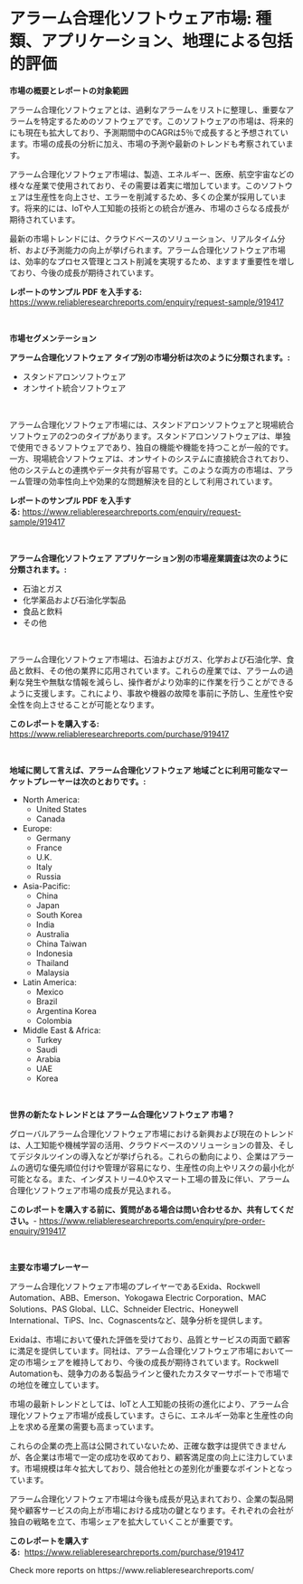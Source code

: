 <p><h1>アラーム合理化ソフトウェア市場: 種類、アプリケーション、地理による包括的評価</h1></p><p><strong>市場の概要とレポートの対象範囲</strong></p>
<p><p>アラーム合理化ソフトウェアとは、過剰なアラームをリストに整理し、重要なアラームを特定するためのソフトウェアです。このソフトウェアの市場は、将来的にも現在も拡大しており、予測期間中のCAGRは5％で成長すると予想されています。市場の成長の分析に加え、市場の予測や最新のトレンドも考察されています。</p><p>アラーム合理化ソフトウェア市場は、製造、エネルギー、医療、航空宇宙などの様々な産業で使用されており、その需要は着実に増加しています。このソフトウェアは生産性を向上させ、エラーを削減するため、多くの企業が採用しています。将来的には、IoTや人工知能の技術との統合が進み、市場のさらなる成長が期待されています。</p><p>最新の市場トレンドには、クラウドベースのソリューション、リアルタイム分析、および予測能力の向上が挙げられます。アラーム合理化ソフトウェア市場は、効率的なプロセス管理とコスト削減を実現するため、ますます重要性を増しており、今後の成長が期待されています。</p></p>
<p><strong>レポートのサンプル PDF を入手する:</strong> <a href="https://www.reliableresearchreports.com/enquiry/request-sample/919417">https://www.reliableresearchreports.com/enquiry/request-sample/919417</a></p>
<p>&nbsp;</p>
<p><strong>市場セグメンテーション</strong></p>
<p><strong>アラーム合理化ソフトウェア タイプ別の市場分析は次のように分類されます。:</strong></p>
<p><ul><li>スタンドアロンソフトウェア</li><li>オンサイト統合ソフトウェア</li></ul></p>
<p>&nbsp;</p>
<p><p>アラーム合理化ソフトウェア市場には、スタンドアロンソフトウェアと現場統合ソフトウェアの2つのタイプがあります。スタンドアロンソフトウェアは、単独で使用できるソフトウェアであり、独自の機能や機能を持つことが一般的です。一方、現場統合ソフトウェアは、オンサイトのシステムに直接統合されており、他のシステムとの連携やデータ共有が容易です。このような両方の市場は、アラーム管理の効率性向上や効果的な問題解決を目的として利用されています。</p></p>
<p><strong>レポートのサンプル PDF を入手する:</strong>&nbsp;<a href="https://www.reliableresearchreports.com/enquiry/request-sample/919417">https://www.reliableresearchreports.com/enquiry/request-sample/919417</a></p>
<p>&nbsp;</p>
<p><strong> アラーム合理化ソフトウェア アプリケーション別の市場産業調査は次のように分類されます。:</strong></p>
<p><ul><li>石油とガス</li><li>化学薬品および石油化学製品</li><li>食品と飲料</li><li>その他</li></ul></p>
<p>&nbsp;</p>
<p><p>アラーム合理化ソフトウェア市場は、石油およびガス、化学および石油化学、食品と飲料、その他の業界に応用されています。これらの産業では、アラームの過剰な発生や無駄な情報を減らし、操作者がより効率的に作業を行うことができるように支援します。これにより、事故や機器の故障を事前に予防し、生産性や安全性を向上させることが可能となります。</p></p>
<p><strong>このレポートを購入する:</strong>&nbsp; <a href="https://www.reliableresearchreports.com/purchase/919417">https://www.reliableresearchreports.com/purchase/919417</a></p>
<p>&nbsp;</p>
<p><strong>地域に関して言えば、アラーム合理化ソフトウェア 地域ごとに利用可能なマーケットプレーヤーは次のとおりです。:</strong></p>
<p><ul>
    <li>
        North America:
        <ul>
            <li>United States</li>
            <li>Canada</li>
        </ul>
    </li>
    <li>
        Europe:
        <ul>
            <li>Germany</li>
            <li>France</li>
            <li>U.K.</li>
            <li>Italy</li>
            <li>Russia</li>
        </ul>
    </li>
    <li>
        Asia-Pacific:
        <ul>
            <li>China</li>
            <li>Japan</li>
            <li>South Korea</li>
            <li>India</li>
            <li>Australia</li>
            <li>China Taiwan</li>
            <li>Indonesia</li>
            <li>Thailand</li>
            <li>Malaysia</li>
        </ul>
    </li>
    <li>
        Latin America:
        <ul>
            <li>Mexico</li>
            <li>Brazil</li>
            <li>Argentina Korea</li>
            <li>Colombia</li>
        </ul>
    </li>
    <li>
        Middle East & Africa:
        <ul>
            <li>Turkey</li>
            <li>Saudi</li>
            <li>Arabia</li>
            <li>UAE</li>
            <li>Korea</li>
        </ul>
    </li>
    </ul></p>
<p>&nbsp;</p>
<p><strong>世界の新たなトレンドとは アラーム合理化ソフトウェア 市場？</strong></p>
<p><p>グローバルアラーム合理化ソフトウェア市場における新興および現在のトレンドは、人工知能や機械学習の活用、クラウドベースのソリューションの普及、そしてデジタルツインの導入などが挙げられる。これらの動向により、企業はアラームの適切な優先順位付けや管理が容易になり、生産性の向上やリスクの最小化が可能となる。また、インダストリー4.0やスマート工場の普及に伴い、アラーム合理化ソフトウェア市場の成長が見込まれる。</p></p>
<p><strong>このレポートを購入する前に、質問がある場合は問い合わせるか、共有してください。</strong>- <a href="https://www.reliableresearchreports.com/enquiry/pre-order-enquiry/919417">https://www.reliableresearchreports.com/enquiry/pre-order-enquiry/919417</a></p>
<p>&nbsp;</p>
<p><strong>主要な市場プレーヤー</strong></p>
<p><p>アラーム合理化ソフトウェア市場のプレイヤーであるExida、Rockwell Automation、ABB、Emerson、Yokogawa Electric Corporation、MAC Solutions、PAS Global、LLC、Schneider Electric、Honeywell International、TiPS、Inc、Cognascentsなど、競争分析を提供します。</p><p>Exidaは、市場において優れた評価を受けており、品質とサービスの両面で顧客に満足を提供しています。同社は、アラーム合理化ソフトウェア市場において一定の市場シェアを維持しており、今後の成長が期待されています。Rockwell Automationも、競争力のある製品ラインと優れたカスタマーサポートで市場での地位を確立しています。</p><p>市場の最新トレンドとしては、IoTと人工知能の技術の進化により、アラーム合理化ソフトウェア市場が成長しています。さらに、エネルギー効率と生産性の向上を求める産業の需要も高まっています。</p><p>これらの企業の売上高は公開されていないため、正確な数字は提供できませんが、各企業は市場で一定の成功を収めており、顧客満足度の向上に注力しています。市場規模は年々拡大しており、競合他社との差別化が重要なポイントとなっています。</p><p>アラーム合理化ソフトウェア市場は今後も成長が見込まれており、企業の製品開発や顧客サービスの向上が市場における成功の鍵となります。それぞれの会社が独自の戦略を立て、市場シェアを拡大していくことが重要です。</p></p>
<p><strong>このレポートを購入する:</strong>&nbsp;&nbsp;<a href="https://www.reliableresearchreports.com/purchase/919417">https://www.reliableresearchreports.com/purchase/919417</a></p>
<p>Check more reports on https://www.reliableresearchreports.com/</p>